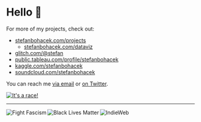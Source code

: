 # Hello 👋

For more of my projects, check out:

- [stefanbohacek.com/projects](https://stefanbohacek.com/projects/)
  - [stefanbohacek.com/dataviz](https://stefanbohacek.com/dataviz/)
- [glitch.com/@stefan](https://glitch.com/@stefan)
- [public.tableau.com/profile/stefanbohacek](https://public.tableau.com/profile/stefanbohacek#!/)
- [kaggle.com/stefanbohacek](https://www.kaggle.com/stefanbohacek)
- [soundcloud.com/stefanbohacek](https://soundcloud.com/stefanbohacek)

You can reach me [via email](mailto:stefan@stefanbohacek.com) or [on Twitter](https://twitter.com/stefanbohacek).

[![It's a race!](https://stefanbohacek.com/wp-content/uploads/2019/11/curl-race.gif)](https://stefanbohacek.com/project/node-web-console/)
<hr/>
<a href="https://fightfascism.glitch.me/">
  <img align="left" alt="Fight Fascism" title="Fight fascism! Design by Angus Johnston" src="https://stefanbohacek.com/wp-content/uploads/2020/09/fight-fascism-140px.png">
</a>
<a href="https://blacklivesmatter.com/">
  <img align="left" alt="Black Lives Matter" title="Black Lives Matter logo" src="https://stefanbohacek.com/wp-content/uploads/2020/09/black-lives-matter-140px.png">
</a>
<a href="https://indieweb.org/">
  <img align="left" alt="IndieWeb" title="Support #indieweb!" src="https://stefanbohacek.com/wp-content/themes/stefanbohacek/images/other/indiewebcamp-black.png">
</a>
